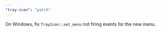 ```yaml
---
"tray-icon": "patch"
---
```


On Windows, fix `TrayIcon::set_menu` not firing events for the new menu.

